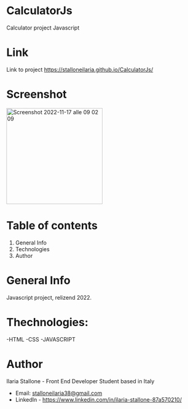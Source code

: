 # CalculatorJs

Calculator project Javascript

# Link 
Link to project https://stalloneilaria.github.io/CalculatorJs/
# Screenshot

<img width= 250 alt="Screenshot 2022-11-17 alle 09 02 09" src="https://user-images.githubusercontent.com/100319112/202520785-9225134b-0351-473e-9218-ead682434226.png">

# Table of contents

1. General Info
2. Technologies
3. Author

# General Info

Javascript project, relizend 2022.

# Thechnologies:

-HTML
-CSS
-JAVASCRIPT

# Author

Ilaria Stallone - Front End Developer Student based in Italy
* Email: stalloneilaria38@gmail.com
* LinkedIn - https://www.linkedin.com/in/ilaria-stallone-87a570210/ 

